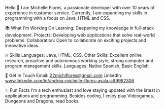 Hello 👋
I am Michelle Flores, a passionate developer with over 10 years of experience in customer service. Currently, I am expanding my skills in programming with a focus on Java, HTML and CSS.

📚 What I'm Working On
Learning: Deepening my knowledge in full-stack development.
Projects: Developing web applications that solve real-world problems.
Collaboration: Open to collaborate on exciting projects and innovative ideas.

🔥 Skills
Languages: Java, HTML, CSS.
Other Skills: Excellent online research, proactive and autonomous working style, strong computer and program management skills.
Languages: Native Spanish, Basic English

💬 Get In Touch
Email: 22michiflores@gmail.com
LinkedIn: www.linkedin.com/in/andrea-michelle-flores-ayala-a99992306

✨ Fun Facts
I'm a tech enthusiast and love staying updated with the latest in applications and programming.
Besides coding, I enjoy play Videogames, Dungeons and Dragons, read books.
